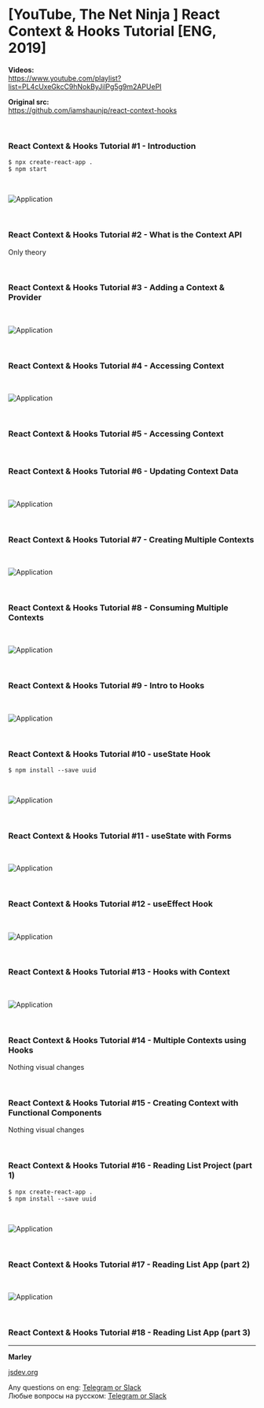 # [YouTube, The Net Ninja ] React Context &amp; Hooks Tutorial [ENG, 2019]

**Videos:**  
https://www.youtube.com/playlist?list=PL4cUxeGkcC9hNokByJilPg5g9m2APUePI

**Original src:**  
https://github.com/iamshaunjp/react-context-hooks

<br/>

### React Context & Hooks Tutorial #1 - Introduction

    $ npx create-react-app .
    $ npm start

<br/>

![Application](/img/lesson1-01.png?raw=true)

<br/>

### React Context & Hooks Tutorial #2 - What is the Context API

Only theory

<br/>

### React Context & Hooks Tutorial #3 - Adding a Context & Provider

<br/>

![Application](/img/lesson3-01.png?raw=true)

<br/>

### React Context & Hooks Tutorial #4 - Accessing Context

<br/>

![Application](/img/lesson4-01.png?raw=true)

<br/>

### React Context & Hooks Tutorial #5 - Accessing Context

<br/>

### React Context & Hooks Tutorial #6 - Updating Context Data

<br/>

![Application](/img/lesson6-01.png?raw=true)

<br/>

### React Context & Hooks Tutorial #7 - Creating Multiple Contexts

<br/>

![Application](/img/lesson7-01.png?raw=true)

<br/>

### React Context & Hooks Tutorial #8 - Consuming Multiple Contexts

<br/>

![Application](/img/lesson8-01.png?raw=true)

<br/>

### React Context & Hooks Tutorial #9 - Intro to Hooks

<br/>

![Application](/img/lesson9-01.png?raw=true)

<br/>

### React Context & Hooks Tutorial #10 - useState Hook

    $ npm install --save uuid

<br/>

![Application](/img/lesson10-01.png?raw=true)

<br/>

### React Context & Hooks Tutorial #11 - useState with Forms

<br/>

![Application](/img/lesson11-01.png?raw=true)

<br/>

### React Context & Hooks Tutorial #12 - useEffect Hook

<br/>

![Application](/img/lesson12-01.png?raw=true)

<br/>

### React Context & Hooks Tutorial #13 - Hooks with Context

<br/>

![Application](/img/lesson13-01.png?raw=true)

<br/>

### React Context & Hooks Tutorial #14 - Multiple Contexts using Hooks

Nothing visual changes

<br/>

### React Context & Hooks Tutorial #15 - Creating Context with Functional Components

Nothing visual changes

<br/>

### React Context & Hooks Tutorial #16 - Reading List Project (part 1)

    $ npx create-react-app .
    $ npm install --save uuid

<br/>

![Application](/img/lesson16-01.png?raw=true)

<br/>

### React Context & Hooks Tutorial #17 - Reading List App (part 2)

<br/>

![Application](/img/lesson17-01.png?raw=true)

<br/>

### React Context & Hooks Tutorial #18 - Reading List App (part 3)

---

**Marley**

<a href="https://jsdev.org">jsdev.org</a>

Any questions on eng: <a href="https://jsdev.org/chat/">Telegram or Slack</a>  
Любые вопросы на русском: <a href="https://jsdev.ru/chat/">Telegram or Slack</a>
